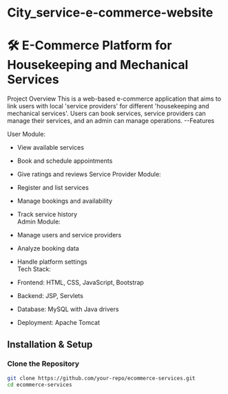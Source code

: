 # City_service-e-commerce-website
# 🛠 E-Commerce Platform for Housekeeping and Mechanical Services
Project Overview
This is a web-based e-commerce application that aims to link users with local 'service providers' for different 'housekeeping and mechanical services'. Users can book services, service providers can manage their services, and an admin can manage operations.
--Features

User Module:
- View available services
- Book and schedule appointments
- Give ratings and reviews
Service Provider Module:

- Register and list services  
- Manage bookings and availability  
- Track service history  
Admin Module:

- Manage users and service providers  
- Analyze booking data  
- Handle platform settings  
 Tech Stack:

- Frontend: HTML, CSS, JavaScript, Bootstrap  
- Backend: JSP, Servlets  
- Database: MySQL with Java drivers  
- Deployment: Apache Tomcat  
##  Installation & Setup

### Clone the Repository  
```bash
git clone https://github.com/your-repo/ecommerce-services.git
cd ecommerce-services

